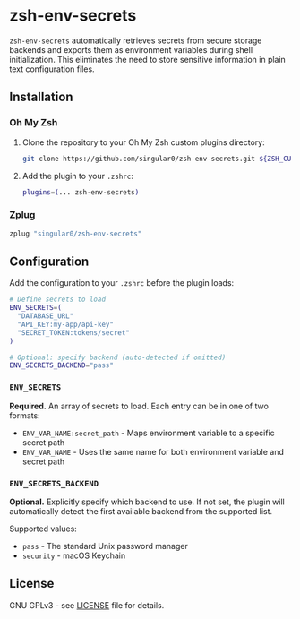 # zsh-env-secrets

`zsh-env-secrets` automatically retrieves secrets from secure storage backends and exports them as
environment variables during shell initialization. This eliminates the need to store sensitive
information in plain text configuration files.

## Installation

### Oh My Zsh

1. Clone the repository to your Oh My Zsh custom plugins directory:
   ```bash
   git clone https://github.com/singular0/zsh-env-secrets.git ${ZSH_CUSTOM:-~/.oh-my-zsh/custom}/plugins/zsh-env-secrets
   ```

2. Add the plugin to your `.zshrc`:
   ```bash
   plugins=(... zsh-env-secrets)
   ```

### Zplug

```bash
zplug "singular0/zsh-env-secrets"
```

## Configuration

Add the configuration to your `.zshrc` before the plugin loads:

```bash
# Define secrets to load
ENV_SECRETS=(
  "DATABASE_URL"
  "API_KEY:my-app/api-key"
  "SECRET_TOKEN:tokens/secret"
)

# Optional: specify backend (auto-detected if omitted)
ENV_SECRETS_BACKEND="pass"
```

### `ENV_SECRETS`

**Required.** An array of secrets to load. Each entry can be in one of two formats:

- `ENV_VAR_NAME:secret_path` - Maps environment variable to a specific secret path
- `ENV_VAR_NAME` - Uses the same name for both environment variable and secret path

### `ENV_SECRETS_BACKEND`

**Optional.** Explicitly specify which backend to use. If not set, the plugin will automatically
detect the first available backend from the supported list.

Supported values:
- `pass` - The standard Unix password manager
- `security` - macOS Keychain

## License

GNU GPLv3 - see [LICENSE](LICENSE) file for details.


